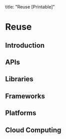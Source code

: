 <frontmatter>
title: "Reuse [Printable]"
</frontmatter>

<link rel="stylesheet" href="{{baseUrl}}/css/textbook.css">

<div class="website-content">

<div id="main">

# Reuse

## Introduction

<include src="introduction/what/unit-inParent-asFlat-print.md" boilerplate />
<include src="introduction/when/unit-inParent-asFlat-print.md" boilerplate />

## APIs

<include src="apis/what/unit-inParent-asFlat-print.md" boilerplate />
<include src="apis/designingAPIs/unit-inParent-asFlat-print.md" boilerplate />

## Libraries

<include src="libraries/what/unit-inParent-asFlat-print.md" boilerplate />
<include src="libraries/how/unit-inParent-asFlat-print.md" boilerplate />

## Frameworks

<include src="frameworks/what/unit-inParent-asFlat-print.md" boilerplate />
<include src="frameworks/frameworksVsLibraries/unit-inParent-asFlat-print.md" boilerplate />

## Platforms

<include src="platforms/what/unit-inParent-asFlat-print.md" boilerplate />

## Cloud Computing

<include src="cloudComputing/what/unit-inParent-asFlat-print.md" boilerplate />
<include src="cloudComputing/services/unit-inParent-asFlat-print.md" boilerplate />

</div>

</div>
